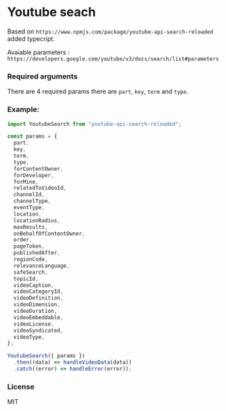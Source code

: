 # Youtube seach

Based on `https://www.npmjs.com/package/youtube-api-search-reloaded` added typecript.

Avaiable parameters : `https://developers.google.com/youtube/v3/docs/search/list#parameters`

### Required arguments

There are 4 required params there are `part`, `key`, `term` and `type`.

### Example:

```javascript
import YoutubeSearch from "youtube-api-search-reloaded";

const params = {
  part,
  key,
  term,
  type,
  forContentOwner,
  forDeveloper,
  forMine,
  relatedToVideoId,
  channelId,
  channelType,
  eventType,
  location,
  locationRadius,
  maxResults,
  onBehalfOfContentOwner,
  order,
  pageToken,
  publishedAfter,
  regionCode,
  relevanceLanguage,
  safeSearch,
  topicId,
  videoCaption,
  videoCategoryId,
  videoDefinition,
  videoDimension,
  videoDuration,
  videoEmbeddable,
  videoLicense,
  videoSyndicated,
  videoType,
};

YoutubeSearch({ params })
  .then((data) => handleVideoData(data))
  .catch((error) => handleError(error));
```

### License

MIT
